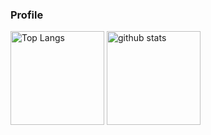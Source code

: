 ### Profile
<p align="left"> 
  <img alt="Top Langs" height="150px" src="https://git-hub-readme-1m9d.vercel.app/api/top-langs/?username=uyudane&layout=compact&show_icons=true&theme=yeblu" />
  <img alt="github stats" height="150px" src="https://git-hub-readme-1m9d.vercel.app/api?username=uyudane&show_icons=ture&theme=yeblu" />
</p>


